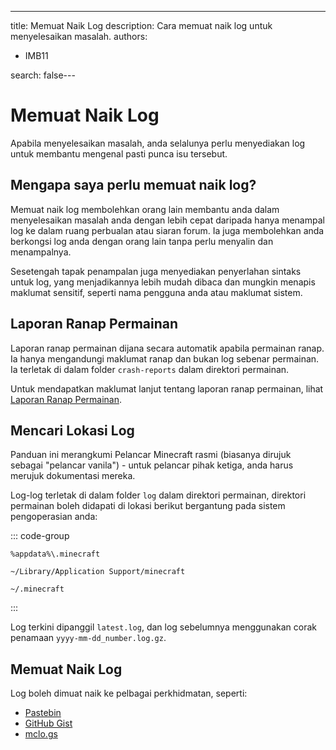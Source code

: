 ---
title: Memuat Naik Log
description: Cara memuat naik log untuk menyelesaikan masalah.
authors:
  - IMB11

search: false---

# Memuat Naik Log

Apabila menyelesaikan masalah, anda selalunya perlu menyediakan log untuk membantu mengenal pasti punca isu tersebut.

## Mengapa saya perlu memuat naik log?

Memuat naik log membolehkan orang lain membantu anda dalam menyelesaikan masalah anda dengan lebih cepat daripada hanya menampal log ke dalam ruang perbualan atau siaran forum. Ia juga membolehkan anda berkongsi log anda dengan orang lain tanpa perlu menyalin dan menampalnya.

Sesetengah tapak penampalan juga menyediakan penyerlahan sintaks untuk log, yang menjadikannya lebih mudah dibaca dan mungkin menapis maklumat sensitif, seperti nama pengguna anda atau maklumat sistem.

## Laporan Ranap Permainan

Laporan ranap permainan dijana secara automatik apabila permainan ranap. Ia hanya mengandungi maklumat ranap dan bukan log sebenar permainan. Ia terletak di dalam folder `crash-reports` dalam direktori permainan.

Untuk mendapatkan maklumat lanjut tentang laporan ranap permainan, lihat [Laporan Ranap Permainan](./crash-reports).

## Mencari Lokasi Log

Panduan ini merangkumi Pelancar Minecraft rasmi (biasanya dirujuk sebagai "pelancar vanila") - untuk pelancar pihak ketiga, anda harus merujuk dokumentasi mereka.

Log-log terletak di dalam folder `log` dalam direktori permainan, direktori permainan boleh didapati di lokasi berikut bergantung pada sistem pengoperasian anda:

::: code-group

```:no-line-numbers [Windows]
%appdata%\.minecraft
```

```:no-line-numbers [macOS]
~/Library/Application Support/minecraft
```

```:no-line-numbers [Linux]
~/.minecraft
```

:::

Log terkini dipanggil `latest.log`, dan log sebelumnya menggunakan corak penamaan `yyyy-mm-dd_number.log.gz`.

## Memuat Naik Log

Log boleh dimuat naik ke pelbagai perkhidmatan, seperti:

- [Pastebin](https://pastebin.com/)
- [GitHub Gist](https://gist.github.com/)
- [mclo.gs](https://mclo.gs/)

